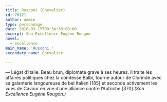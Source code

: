 ```yaml
---
title: Rusconi (Chevalier)
id: 76121
author: admin
type: personnage
date: 2010-03-15T09:34:30+00:00
excerpt: Son Excellence Eugène Rougon
novel:
  - excellence
main_name: 'Rusconi '
secondary_name: Chevalier

---
```

— Légat d&rsquo;Italie. Beau brun, diplomate grave à ses heures. Il traite les affaires politiques chez la comtesse Balbi, tourne autour de Clorinde avec sa galanterie langoureuse de bel Italien [185] et seconde activement les vues de Cavour en vue d&rsquo;une alliance contre l&rsquo;Autriche [370]._(Son Excellence Eugène Rougon.)_